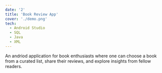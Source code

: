 ```yaml
---
date: '2'
title: 'Book Review App'
cover: './demo.png'
tech:
  - Android Studio
  - SQL
  - Java
  - XML
---
```


An andriod application for book enthusiasts where one can choose a book from a curated list, share their reviews, and explore insights from fellow readers.
